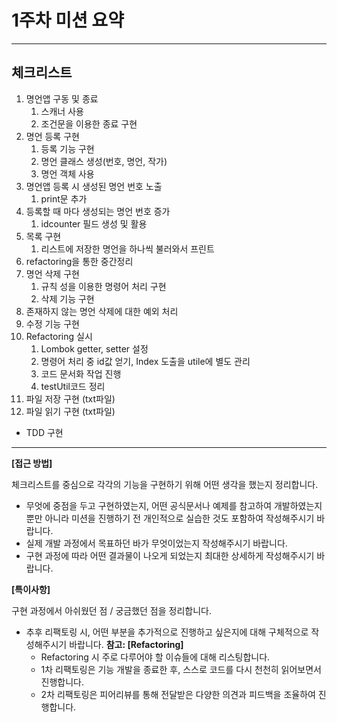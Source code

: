 # 1주차 미션 요약

----

## 체크리스트
1. 명언앱 구동 및 종료
   1. 스캐너 사용
   2. 조건문을 이용한 종료 구현
2. 명언 등록 구현
   1. 등록 기능 구현
   2. 명언 클래스 생성(번호, 명언, 작가)
   3. 명언 객체 사용
3. 명언앱 등록 시 생성된 명언 번호 노출
   1. print문 추가
4. 등록할 때 마다 생성되는 명언 번호 증가
    1. idcounter 필드 생성 및 활용
5. 목록 구현
   1. 리스트에 저장한 명언을 하나씩 불러와서 프린트
6. refactoring을 통한 중간정리
7. 명언 삭제 구현
   1. 규칙 성을 이용한 명령어 처리 구현
   2. 삭제 기능 구현
8. 존재하지 않는 명언 삭제에 대한 예외 처리
9. 수정 기능 구현
10. Refactoring 실시
    1. Lombok getter, setter 설정
    2. 명령어 처리 중 id값 얻기, Index 도출을 utile에 별도 관리
    3. 코드 문서화 작업 진행
    4. testUtil코드 정리
11. 파일 저장 구현 (txt파일)
12. 파일 읽기 구현 (txt파일)


* TDD 구현





---

**[접근 방법]**

체크리스트를 중심으로 각각의 기능을 구현하기 위해 어떤 생각을 했는지 정리합니다.

- 무엇에 중점을 두고 구현하였는지, 어떤 공식문서나 예제를 참고하여 개발하였는지 뿐만 아니라 미션을 진행하기 전 개인적으로 실습한 것도 포함하여 작성해주시기 바랍니다.
- 실제 개발 과정에서 목표하던 바가 무엇이었는지 작성해주시기 바랍니다.
- 구현 과정에 따라 어떤 결과물이 나오게 되었는지 최대한 상세하게 작성해주시기 바랍니다.

**[특이사항]**

구현 과정에서 아쉬웠던 점 / 궁금했던 점을 정리합니다.

- 추후 리팩토링 시, 어떤 부분을 추가적으로 진행하고 싶은지에 대해 구체적으로 작성해주시기 바랍니다.
  **참고: [Refactoring]**
    - Refactoring 시 주로 다루어야 할 이슈들에 대해 리스팅합니다.
    - 1차 리팩토링은 기능 개발을 종료한 후, 스스로 코드를 다시 천천히 읽어보면서 진행합니다.
    - 2차 리팩토링은 피어리뷰를 통해 전달받은 다양한 의견과 피드백을 조율하여 진행합니다.